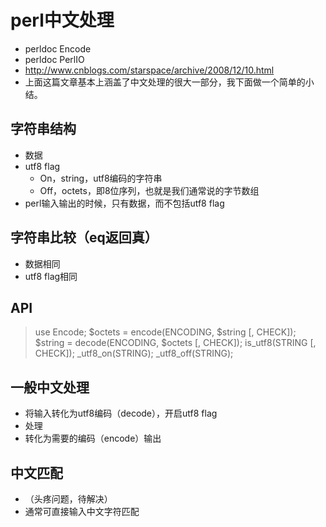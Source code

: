 perl中文处理
============

* perldoc Encode
* perldoc PerlIO
* http://www.cnblogs.com/starspace/archive/2008/12/10.html
* 上面这篇文章基本上涵盖了中文处理的很大一部分，我下面做一个简单的小结。

字符串结构
----------
- 数据
- utf8 flag
  - On，string，utf8编码的字符串
  - Off，octets，即8位序列，也就是我们通常说的字节数组
- perl输入输出的时候，只有数据，而不包括utf8 flag

字符串比较（eq返回真）
-------------
- 数据相同
- utf8 flag相同

API
---
> use Encode;
$octets = encode(ENCODING, $string [, CHECK]);
$string = decode(ENCODING, $octets [, CHECK]);
is_utf8(STRING [, CHECK]);
_utf8_on(STRING);
_utf8_off(STRING);

一般中文处理
------------
- 将输入转化为utf8编码（decode），开启utf8 flag
- 处理
- 转化为需要的编码（encode）输出

中文匹配
--------
* （头疼问题，待解决）
* 通常可直接输入中文字符匹配
